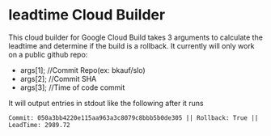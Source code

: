 # leadtime Cloud Builder
This cloud builder for Google Cloud Build takes 3 arguments to calculate the leadtime and determine if the build is a rollback.
It currently will only work on a public github repo:

- args[1]; //Commit Repo(ex: bkauf/slo)
- args[2]; //Commit SHA
- args[3]; //Time of code commit

It will output entries in stdout like the following after it runs

`Commit: 050a3bb4220e115aa963a3c8079c8bbb5b0de305 || Rollback: True || LeadTime: 2989.72`
